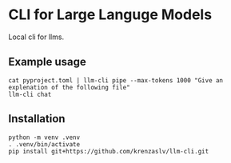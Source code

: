 # CLI for Large Languge Models

Local cli for llms.

## Example usage

```
cat pyproject.toml | llm-cli pipe --max-tokens 1000 "Give an explenation of the following file"
llm-cli chat
```

## Installation

```
python -m venv .venv
. .venv/bin/activate
pip install git+https://github.com/krenzaslv/llm-cli.git
```
